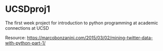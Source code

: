 # UCSDproj1
The first week project for introduction to python programming at academic connections at UCSD

Resource: https://marcobonzanini.com/2015/03/02/mining-twitter-data-with-python-part-1/
